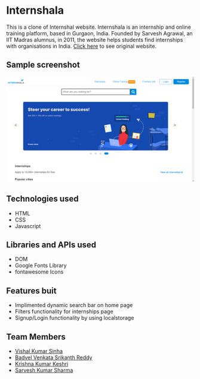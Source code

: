 # Internshala
This is a clone of Internshal website. Internshala is an internship and online training platform, based in Gurgaon, India. Founded by Sarvesh Agrawal, an IIT Madras alumnus, in 2011, the website helps students find internships with organisations in India. [Click here](https://internshala.com/) to see original website.

## Sample screenshot

![Sample screenshot](/images/screenshot.png "Home page screenshot")

## Technologies used
* HTML
* CSS
* Javascript

## Libraries and APIs used

* DOM
* Google Fonts Library
* fontawesome Icons

## Features buit

* Implimented dynamic search bar on home page
* Filters functionality for internships page
* Signup/Login functionality by using localstorage



## Team Members

- [Vishal Kumar Sinha](https://github.com/Vishal062)
- [Badvel Venkata Srikanth Reddy](https://github.com/SrikanthReddyBV)
- [Krishna Kumar Keshri](https://github.com/KrishnaKumarKeshri96)
- [Sarvesh Kumar Sharma](https://github.com/SARVESHSHARMA-SKS)


